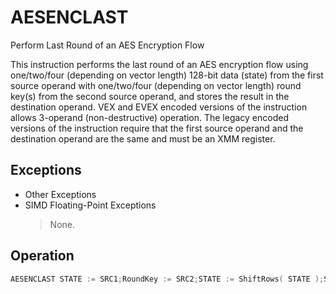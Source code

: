 # AESENCLAST

Perform Last Round of an AES Encryption Flow

This instruction performs the last round of an AES encryption flow using one/two/four (depending on vector length) 128-bit data (state) from the first source operand with one/two/four (depending on vector length) round key(s) from the second source operand, and stores the result in the destination operand.
VEX and EVEX encoded versions of the instruction allows 3-operand (non-destructive) operation.
The legacy encoded versions of the instruction require that the first source operand and the destination operand are the same and must be an XMM register.

## Exceptions

- Other Exceptions
- SIMD Floating-Point Exceptions
  > None.

## Operation

```C
AESENCLAST STATE := SRC1;RoundKey := SRC2;STATE := ShiftRows( STATE );STATE := SubBytes( STATE );DEST[127:0] := STATE XOR RoundKey;DEST[MAXVL-1:128] (Unmodified)VAESENCLAST (128b and 256b VEX Encoded Versions)(KL, VL) = (1,128), (2,256)FOR I=0 to KL-1::= SRC1.xmm[i]STATE := RoundKey SRC2.xmm[i]:= STATE ShiftRows( STATE ):= STATE SubBytes( STATE ):= DEST.xmm[i] STATE XOR RoundKey:= DEST[MAXVL-1:VL] 0VAESENCLAST (EVEX Encoded Version)(KL,VL) = (1,128), (2,256), (4,512)FOR i = 0 to KL-1::= STATE SRC1.xmm[i]:= RoundKey SRC2.xmm[i]:= STATE ShiftRows( STATE ):= STATE SubBytes( STATE ):= DEST.xmm[i] STATE XOR RoundKey:= DEST[MAXVL-1:VL] 0Intel C/C++ Compiler Intrinsic Equivalent(V)AESENCLAST __m128i _mm_aesenclast (__m128i, __m128i)VAESENCLAST __m256i _mm256_aesenclast_epi128(__m256i, __m256i);VAESENCLAST __m512i _mm512_aesenclast_epi128(__m512i, __m512i);
```
